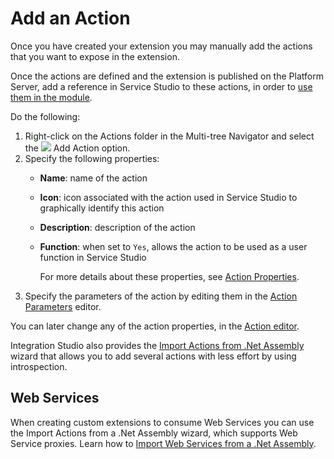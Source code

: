 # Add an Action

Once you have created your extension you may manually add the actions that you want to expose in the extension.

Once the actions are defined and the extension is published on the Platform Server, add a reference in Service Studio to these actions, in order to [use them in the module](https://github.com/danielmarquespt/docs-product/tree/e7ea3f444d5129dab245c69ab72ae091554bc4fb/src/extensibility-and-integration/integration-studio/extension-life-cycle/extension-use.md%3E).

Do the following:

1. Right-click on the Actions folder in the Multi-tree Navigator and select the ![](../../../../.gitbook/assets/action.gif) Add Action option.
2. Specify the following properties:
   * **Name**: name of the action
   * **Icon**: icon associated with the action used in Service Studio to graphically identify this action
   * **Description**: description of the action
   * **Function**: when set to `Yes`, allows the action to be used as a user function in Service Studio

     For more details about these properties, see [Action Properties](https://github.com/danielmarquespt/docs-product/tree/e7ea3f444d5129dab245c69ab72ae091554bc4fb/src/ref/integration-studio/element-property/action.md%3E).
3. Specify the parameters of the action by editing them in the [Action Parameters](https://github.com/danielmarquespt/docs-product/tree/e7ea3f444d5129dab245c69ab72ae091554bc4fb/src/extensibility-and-integration/integration-studio/managing-extensions/action-parameter.md%3E) editor.

You can later change any of the action properties, in the [Action editor](../../../ref/integration-studio/editor/action.md#import-details%3E).

Integration Studio also provides the [Import Actions from .Net Assembly](https://github.com/danielmarquespt/docs-product/tree/e7ea3f444d5129dab245c69ab72ae091554bc4fb/src/extensibility-and-integration/integration-studio/managing-extensions/net-assembly-import-action.md%3E) wizard that allows you to add several actions with less effort by using introspection.

## Web Services

When creating custom extensions to consume Web Services you can use the Import Actions from a .Net Assembly wizard, which supports Web Service proxies. Learn how to [Import Web Services from a .Net Assembly](https://github.com/danielmarquespt/docs-product/tree/e7ea3f444d5129dab245c69ab72ae091554bc4fb/src/extensibility-and-integration/integration-studio/managing-extensions/net-assembly-import-web-service.md%3E).

